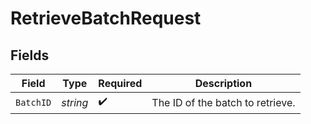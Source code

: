 # RetrieveBatchRequest


## Fields

| Field                            | Type                             | Required                         | Description                      |
| -------------------------------- | -------------------------------- | -------------------------------- | -------------------------------- |
| `BatchID`                        | *string*                         | :heavy_check_mark:               | The ID of the batch to retrieve. |